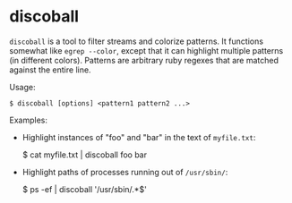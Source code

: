 discoball
=========

`discoball` is a tool to filter streams and colorize patterns. It functions somewhat like `egrep --color`,
except that it can highlight multiple patterns (in different colors). Patterns are arbitrary ruby regexes that
are matched against the entire line.

Usage:

    $ discoball [options] <pattern1 pattern2 ...>

Examples:

  * Highlight instances of "foo" and "bar" in the text of `myfile.txt`:

      $ cat myfile.txt | discoball foo bar

  * Highlight paths of processes running out of `/usr/sbin/`:

      $ ps -ef | discoball '/usr/sbin/.*$'
